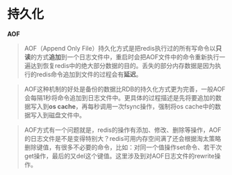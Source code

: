 # 持久化
**AOF**
> AOF（Append Only File）持久化方式是把redis执行过的所有写命令以**只读**的方式**追加**到一个日志文件中，重启时会把AOF文件中的命令重新执行一遍达到恢复redis中的绝大部分数据的目的。丢失的部分内存数据是因为执行的redis命令追加到文件的过程会有**延迟**。

> AOF这种机制的好处是备份的数据比RDB的持久化方式更为完善，一般AOF会每隔1秒将命令追加到日志文件中。更具体的过程描述是先将要追加的数据写入到**os cache**，再每秒调用一次fsync操作，强制将os cache中的数据写入到磁盘文件中。

> AOF方式有一个问题就是，redis的操作有添加、修改、删除等操作，AOF的日志文件是不是变得特别大？redis可用内存空间满了还会根据淘太策略删除键值，有很多不必要的命令，比如：对同一个值操作set命令、若干次get操作，最后的又del这个键值。这里涉及到对AOF日志文件的rewrite操作。

